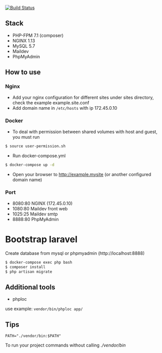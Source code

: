 [![Build Status](https://travis-ci.org/AlexBDev/laravel-blog-jenkins.svg?branch=master)](https://travis-ci.org/AlexBDev/laravel-blog-jenkins)

## Stack

- PHP-FPM 7.1 (composer)
- NGINX 1.13
- MySQL 5.7
- Maildev
- PhpMyAdmin

## How to use

### Nginx

- Add your nginx configuration for different sites under sites directory, check the example example.site.conf
- Add domain name in `/etc/hosts` with ip 172.45.0.10

### Docker

- To deal with permission between shared volumes with host and guest, you must run

```bash
$ source user-permission.sh
```

- Run docker-compose.yml

```bash
$ docker-compose up -d
```

- Open your browser to http://example.mysite (or another configured domain name)

### Port

- 8080:80 NGINX (172.45.0.10)
- 1080:80 Maildev front web
- 1025:25 Maildev smtp
- 8888:80 PhpMyAdmin

# Bootstrap laravel

Create database from mysql or phpmyadmin (http://localhost:8888)

```bash
$ docker-compose exec php bash 
$ composer install
$ php artisan migrate
```

## Additional tools

* phploc

use example:
`vendor/bin/phploc app/`


## Tips

`PATH="./vendor/bin:$PATH"`

To run your project commands without calling _./vendor/bin_
